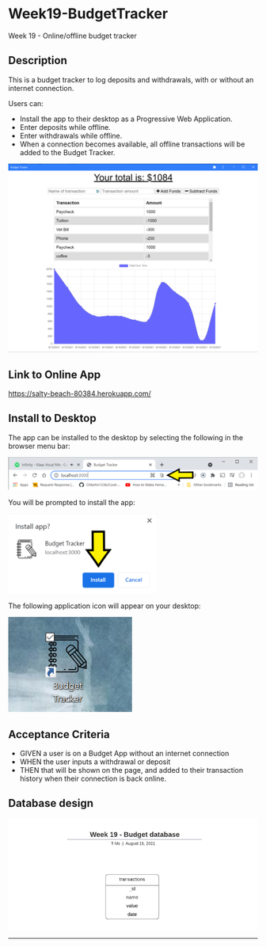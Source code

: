 # Week19-BudgetTracker
Week 19 - Online/offline budget tracker


## Description

This is a budget tracker to log deposits and withdrawals, with or without an internet connection. 

Users can:

- Install the app to their desktop as a Progressive Web Application.
- Enter deposits while offline.
- Enter withdrawals while offline.
- When a connection becomes available, all offline transactions will be added to the Budget Tracker.

![Screen capture demonstrating initial install](assets/screenprint.PNG)


## Link to Online App

https://salty-beach-80384.herokuapp.com/


## Install to Desktop

The app can be installed to the desktop by selecting the following in the browser menu bar:

![Screen capture demonstrating initial install](assets/install1.png)

You will be prompted to install the app:

![Screen capture depicting confirmation screen](assets/install2.png)

The following application icon will appear on your desktop:

![Screen capture depicting confirmation screen](assets/install3.png)


## Acceptance Criteria

- GIVEN a user is on a Budget App without an internet connection
- WHEN the user inputs a withdrawal or deposit
- THEN that will be shown on the page, and added to their transaction history when their connection is back online.

## Database design

![Screen capture demonstrating database design](assets/budgetDB.png)


---